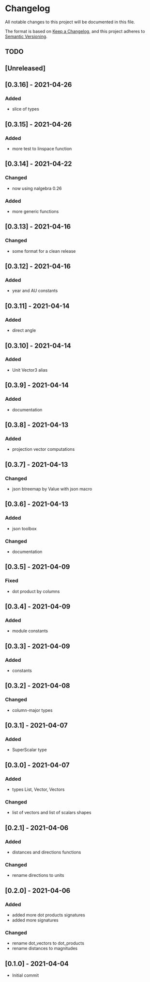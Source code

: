 # Changelog

All notable changes to this project will be documented in this file.

The format is based on [Keep a Changelog](https://keepachangelog.com/en/1.0.0/),
and this project adheres to [Semantic Versioning](https://semver.org/spec/v2.0.0.html).

## TODO

## [Unreleased]

## [0.3.16] - 2021-04-26

### Added

+ slice of types

## [0.3.15] - 2021-04-26

### Added

+ more test to linspace function

## [0.3.14] - 2021-04-22

### Changed

+ now using nalgebra 0.26

### Added

+ more generic functions

## [0.3.13] - 2021-04-16

### Changed

+ some format for a clean release

## [0.3.12] - 2021-04-16

### Added

+ year and AU constants

## [0.3.11] - 2021-04-14

### Added

+ direct angle

## [0.3.10] - 2021-04-14

### Added

+ Unit Vector3 alias

## [0.3.9] - 2021-04-14

### Added

+ documentation

## [0.3.8] - 2021-04-13

### Added

+ projection vector computations

## [0.3.7] - 2021-04-13

### Changed

+ json btreemap by Value with json macro

## [0.3.6] - 2021-04-13

### Added

+ json toolbox

### Changed

+ documentation

## [0.3.5] - 2021-04-09

### Fixed

+ dot product by columns

## [0.3.4] - 2021-04-09

### Added

+ module constants

## [0.3.3] - 2021-04-09

### Added

+ constants

## [0.3.2] - 2021-04-08

### Changed

+ column-major types

## [0.3.1] - 2021-04-07

### Added

+ SuperScalar type

## [0.3.0] - 2021-04-07

### Added

+ types List, Vector, Vectors

### Changed

+ list of vectors and list of scalars shapes

## [0.2.1] - 2021-04-06

### Added

+ distances and directions functions

### Changed

+ rename directions to units

## [0.2.0] - 2021-04-06

### Added

+ added more dot products signatures
+ added more signatures

### Changed

+ rename dot_vectors to dot_products
+ rename distances to magnitudes

## [0.1.0] - 2021-04-04

+ Initial commit

